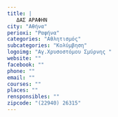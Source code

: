 ```yaml
---
title: |
   ΔΑΣ ΑΡΑΦΗΝ
city: "Αθήνα"
perioxi: "Ραφήνα"
categories: "Αθλητισμός"
subcategories: "Κολύμβηση"
logoimg: "Αγ.Χρυσοστόμου Σμύρνης "
website: ""
facebook: ""
phone: ""
email: ""
courses: ""
places: ""
rensponsibles: ""
zipcode: "(22940) 26315"
---
```




